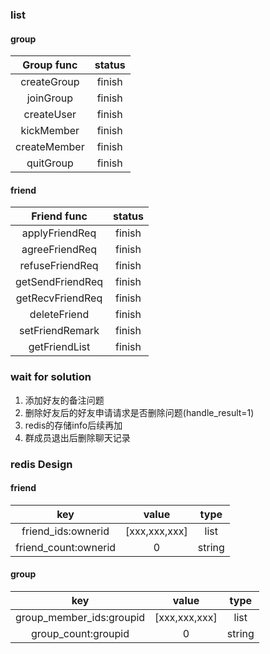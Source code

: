 ### list
#### group
|  Group func  | status |
|:------------:|:------:|
| createGroup  | finish |
|  joinGroup   | finish |
|  createUser  | finish |
|  kickMember  | finish |
| createMember | finish |
|  quitGroup   | finish |

#### friend

|   Friend func    | status |
|:----------------:|:------:|
|  applyFriendReq  | finish |
|  agreeFriendReq  | finish |
| refuseFriendReq  | finish |
| getSendFriendReq | finish |
| getRecvFriendReq | finish |
|   deleteFriend   | finish |
| setFriendRemark  | finish |
|  getFriendList   | finish |


### wait for solution
1. 添加好友的备注问题
2. 删除好友后的好友申请请求是否删除问题(handle_result=1)
3. redis的存储info后续再加
4. 群成员退出后删除聊天记录

### redis Design

#### friend
|         key          |     value     |  type  |
|:--------------------:|:-------------:|:------:|
|  friend_ids:ownerid  | [xxx,xxx,xxx] |  list  |
| friend_count:ownerid |       0       | string |


#### group
|           key            |     value     |  type  |
|:------------------------:|:-------------:|:------:|
| group_member_ids:groupid | [xxx,xxx,xxx] |  list  |
|   group_count:groupid    |       0       | string |